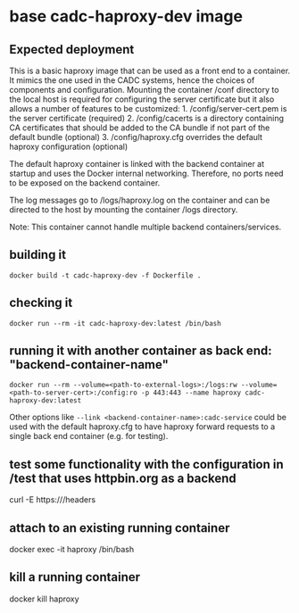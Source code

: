 # base cadc-haproxy-dev image

## Expected deployment
This is a basic haproxy image that can be used as a front end to a container. It mimics the one used in the CADC systems,
hence the choices of components and configuration. Mounting the container /conf directory to the local host is
required for configuring the server certificate but it also allows a
number of features to be customized:
    1. /config/server-cert.pem is the server certificate (required)
    2. /config/cacerts is a directory containing CA certificates that should be added to the CA bundle if not part of
    the default bundle (optional)
    3. /config/haproxy.cfg overrides the default haproxy configuration (optional)

The default haproxy container is linked with the backend container at startup and uses the Docker internal networking.
Therefore, no ports need to be exposed on the backend container.

The log messages go to /logs/haproxy.log on the container and can be directed to the host by mounting the
container /logs directory.

Note: This container cannot handle multiple backend containers/services.

## building it
```
docker build -t cadc-haproxy-dev -f Dockerfile .
```

## checking it
```
docker run --rm -it cadc-haproxy-dev:latest /bin/bash
```

## running it with another container as back end: "backend-container-name"
```
docker run --rm --volume=<path-to-external-logs>:/logs:rw --volume=<path-to-server-cert>:/config:ro -p 443:443 --name haproxy cadc-haproxy-dev:latest
```
Other options like `--link <backend-container-name>:cadc-service` could be used with the default haproxy.cfg to
have haproxy forward requests to a single back end container (e.g. for testing).

## test some functionality with the configuration in /test that uses httpbin.org as a backend
curl -E <user-cert> https://<host>/headers

## attach to an existing running container
docker exec -it haproxy /bin/bash

## kill a running container
docker kill haproxy

